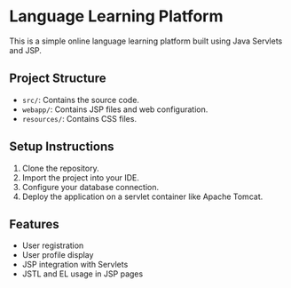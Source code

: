 # Language Learning Platform

This is a simple online language learning platform built using Java Servlets and JSP.

## Project Structure

- `src/`: Contains the source code.
- `webapp/`: Contains JSP files and web configuration.
- `resources/`: Contains CSS files.

## Setup Instructions

1. Clone the repository.
2. Import the project into your IDE.
3. Configure your database connection.
4. Deploy the application on a servlet container like Apache Tomcat.

## Features

- User registration
- User profile display
- JSP integration with Servlets
- JSTL and EL usage in JSP pages

